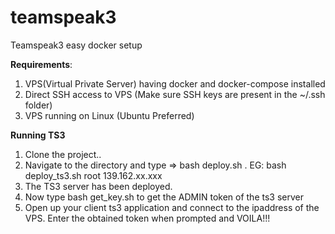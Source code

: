 # teamspeak3
Teamspeak3 easy docker setup

**Requirements**:

1. VPS(Virtual Private Server) having docker and docker-compose installed
2. Direct SSH access to VPS (Make sure SSH keys are present in the ~/.ssh folder)
3. VPS running on Linux (Ubuntu Preferred)

**Running TS3**
1. Clone the project..
2. Navigate to the directory and type => bash deploy.sh <username> <IP Address of the VM>. EG: bash deploy_ts3.sh root 139.162.xx.xxx
3. The TS3 server has been deployed. 
4. Now type bash get_key.sh <username> <IP Address of the VM> to get the ADMIN token of the ts3 server
5. Open up your client ts3 application and connect to the ipaddress of the VPS. Enter the obtained token when prompted and VOILA!!!





